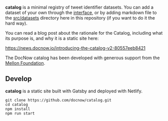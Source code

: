 **catalog** is a minimal registry of tweet identifier datasets. You can add a
dataset of your own through the [interface](https://catalog.docnow.io/admin/), or by adding markdown file to the [src/datasets](https://github.com/DocNow/catalog/tree/master/src/datasets) directory here in this repository (if you want to do it the hard way).

You can read a blog post about the rationale for the Catalog, including what its purpose is, and why it is a static site here:

https://news.docnow.io/introducing-the-catalog-v2-80557eeb8421

The DocNow catalog has been developed with generous support from the [Mellon Foundation].

## Develop

**catalog** is a static site built with Gatsby and deployed with Netlify.

```
git clone https://github.com/docnow/catalog.git
cd catalog
npm install
npm run start
```

[Mellon Foundation]: https://mellon.org/
